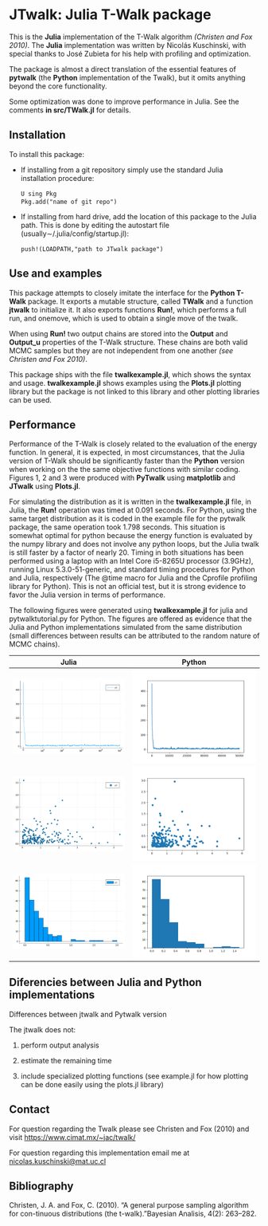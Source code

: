 # JTwalk: Julia T-Walk package

This is the **Julia** implementation of the T-Walk algorithm *(Christen and Fox 2010)*. The **Julia** implementation was written by Nicolás Kuschinski, with special thanks to José Zubieta for his help with profiling and optimization.

The package is almost a direct translation of the essential features of **pytwalk** (the **Python** implementation of the Twalk), but it omits anything beyond the core functionality.

Some optimization was done to improve performance in Julia. See the comments **in src/TWalk.jl** for details.

## Installation

To install this package:

- If installing from a git repository simply use the standard Julia installation procedure:
    
    ```
    U sing Pkg
    Pkg.add("name of git repo")
    ```
    
- If installing from hard drive, add the location of this package to the Julia path. This is done by editing the autostart file (usually∼/.julia/config/startup.jl):
    ```
    push!(LOADPATH,"path to JTwalk package")
    ```

## Use and examples

This package attempts to closely imitate the interface for the **Python T-Walk** package. It exports a mutable structure, called **TWalk** and a function **jtwalk** to initialize it. It also exports functions **Run!**, which performs a full run, and onemove, which is used to obtain a single move of the twalk. 

When using **Run!** two output chains are stored into the **Output** and **Output\_u** properties of the T-Walk structure. These chains are both valid MCMC samples but they are not independent from one another *(see Christen and Fox 2010)*.

This package ships with the file **twalkexample.jl**, which shows the syntax and usage. **twalkexample.jl** shows examples using the **Plots.jl** plotting library but the package is not linked to this library and other plotting libraries can be used.


## Performance

Performance of the T-Walk is closely related to the evaluation of the energy function. In general, it is expected, in most circumstances, that the Julia version of T-Walk should be significantly faster than the **Python** version when working on the the same objective functions with similar coding. Figures 1, 2 and 3 were produced with **PyTwalk** using **matplotlib** and **JTwalk** using **Plots.jl**.

For simulating the distribution as it is written in the **twalkexample.jl** file, in Julia, the **Run!** operation was timed at 0.091 seconds. For Python, using the same target distribution as it is coded in the example file for the pytwalk package, the same operation took 1.798 seconds. This situation is somewhat optimal for python because the energy function is evaluated by the numpy library and does not involve any python loops, but the Julia twalk is still faster by a factor of nearly 20. Timing in both situations has been performed using a laptop with an Intel Core i5-8265U processor (3.9GHz), running Linux 5.3.0-51-generic, and standard timing procedures for Python and Julia, respectively (The @time macro for Julia and the Cprofile profiling library for Python). This is not an official test, but it is strong evidence to favor the Julia version in terms of performance.

The following figures were generated using **twalkexample.jl** for julia and pytwalktutorial.py for Python. The figures are offered as evidence that the Julia and Python implementations simulated from the same distribution (small differences between results can be attributed to the random nature of MCMC chains).

|Julia|Python|
|--|--|
|![Julia energy history](./juliaenergy.png) |![Python energy history](./pythonenergy.png)|
|![Julia scatter plot of first and third dimensions](./juliascatter.png) |![Python scatter plot of first and third dimensions](./pythonscatter.png)|
|![Julia histogram of fourth dimension](./juliahist.png) |![Python histogram of fourth dimension](./pythonhist.png)

## Diferencies between Julia and Python implementations

Differences between jtwalk and Pytwalk version

The jtwalk does not:

1. perform output analysis

2. estimate the remaining time

3. include specialized plotting functions (see example.jl for how plotting can be done easily using the plots.jl library)

## Contact

For question regarding the Twalk please see Christen and Fox (2010) and visit https://www.cimat.mx/~jac/twalk/

For question regarding this implementation email me at nicolas.kuschinski@mat.uc.cl

## Bibliography

Christen, J. A. and Fox, C. (2010). “A general purpose sampling algorithm for con-tinuous distributions (the t-walk).”Bayesian Analisis, 4(2): 263–282.
